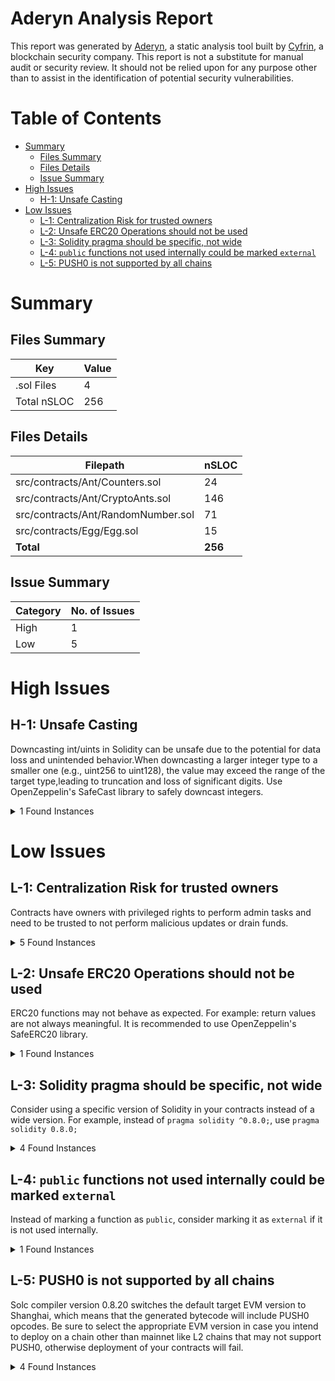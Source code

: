 # Aderyn Analysis Report

This report was generated by [Aderyn](https://github.com/Cyfrin/aderyn), a static analysis tool built by [Cyfrin](https://cyfrin.io), a blockchain security company. This report is not a substitute for manual audit or security review. It should not be relied upon for any purpose other than to assist in the identification of potential security vulnerabilities.
# Table of Contents

- [Summary](#summary)
  - [Files Summary](#files-summary)
  - [Files Details](#files-details)
  - [Issue Summary](#issue-summary)
- [High Issues](#high-issues)
  - [H-1: Unsafe Casting](#h-1-unsafe-casting)
- [Low Issues](#low-issues)
  - [L-1: Centralization Risk for trusted owners](#l-1-centralization-risk-for-trusted-owners)
  - [L-2: Unsafe ERC20 Operations should not be used](#l-2-unsafe-erc20-operations-should-not-be-used)
  - [L-3: Solidity pragma should be specific, not wide](#l-3-solidity-pragma-should-be-specific-not-wide)
  - [L-4: `public` functions not used internally could be marked `external`](#l-4-public-functions-not-used-internally-could-be-marked-external)
  - [L-5: PUSH0 is not supported by all chains](#l-5-push0-is-not-supported-by-all-chains)


# Summary

## Files Summary

| Key | Value |
| --- | --- |
| .sol Files | 4 |
| Total nSLOC | 256 |


## Files Details

| Filepath | nSLOC |
| --- | --- |
| src/contracts/Ant/Counters.sol | 24 |
| src/contracts/Ant/CryptoAnts.sol | 146 |
| src/contracts/Ant/RandomNumber.sol | 71 |
| src/contracts/Egg/Egg.sol | 15 |
| **Total** | **256** |


## Issue Summary

| Category | No. of Issues |
| --- | --- |
| High | 1 |
| Low | 5 |


# High Issues

## H-1: Unsafe Casting

Downcasting int/uints in Solidity can be unsafe due to the potential for data loss and unintended behavior.When downcasting a larger integer type to a smaller one (e.g., uint256 to uint128), the value may exceed the range of the target type,leading to truncation and loss of significant digits. Use OpenZeppelin's SafeCast library to safely downcast integers.

<details><summary>1 Found Instances</summary>


- Found in src/contracts/Ant/RandomNumber.sol [Line: 59](src/contracts/Ant/RandomNumber.sol#L59)

	```solidity
	            uint64(s_subscriptionId),
	```

</details>



# Low Issues

## L-1: Centralization Risk for trusted owners

Contracts have owners with privileged rights to perform admin tasks and need to be trusted to not perform malicious updates or drain funds.

<details><summary>5 Found Instances</summary>


- Found in src/contracts/Ant/CryptoAnts.sol [Line: 45](src/contracts/Ant/CryptoAnts.sol#L45)

	```solidity
	contract CryptoAnts is ERC721, ICryptoAnts, Ownable{
	```

- Found in src/contracts/Ant/CryptoAnts.sol [Line: 208](src/contracts/Ant/CryptoAnts.sol#L208)

	```solidity
	  function setAntSalePrice(uint256 newPrice) external onlyOwner {
	```

- Found in src/contracts/Ant/CryptoAnts.sol [Line: 212](src/contracts/Ant/CryptoAnts.sol#L212)

	```solidity
	  function setAntCreationInterval(uint256 newInterval) external onlyOwner {
	```

- Found in src/contracts/Ant/CryptoAnts.sol [Line: 216](src/contracts/Ant/CryptoAnts.sol#L216)

	```solidity
	  function setAntMaxEggs(uint256 newMax) external onlyOwner {
	```

- Found in src/contracts/Ant/CryptoAnts.sol [Line: 220](src/contracts/Ant/CryptoAnts.sol#L220)

	```solidity
	  function setAntDeathChance(uint256 newChance) external onlyOwner {
	```

</details>



## L-2: Unsafe ERC20 Operations should not be used

ERC20 functions may not behave as expected. For example: return values are not always meaningful. It is recommended to use OpenZeppelin's SafeERC20 library.

<details><summary>1 Found Instances</summary>


- Found in src/contracts/Ant/CryptoAnts.sol [Line: 193](src/contracts/Ant/CryptoAnts.sol#L193)

	```solidity
	        bool success = EGGS.transfer(msg.sender, eggAmount);
	```

</details>



## L-3: Solidity pragma should be specific, not wide

Consider using a specific version of Solidity in your contracts instead of a wide version. For example, instead of `pragma solidity ^0.8.0;`, use `pragma solidity 0.8.0;`

<details><summary>4 Found Instances</summary>


- Found in src/contracts/Ant/Counters.sol [Line: 3](src/contracts/Ant/Counters.sol#L3)

	```solidity
	pragma solidity ^0.8.20;
	```

- Found in src/contracts/Ant/CryptoAnts.sol [Line: 43](src/contracts/Ant/CryptoAnts.sol#L43)

	```solidity
	pragma solidity ^0.8.20;
	```

- Found in src/contracts/Ant/RandomNumber.sol [Line: 2](src/contracts/Ant/RandomNumber.sol#L2)

	```solidity
	pragma solidity ^0.8.20;
	```

- Found in src/contracts/Egg/Egg.sol [Line: 17](src/contracts/Egg/Egg.sol#L17)

	```solidity
	pragma solidity ^0.8.20;
	```

</details>



## L-4: `public` functions not used internally could be marked `external`

Instead of marking a function as `public`, consider marking it as `external` if it is not used internally.

<details><summary>1 Found Instances</summary>


- Found in src/contracts/Egg/Egg.sol [Line: 43](src/contracts/Egg/Egg.sol#L43)

	```solidity
	  function decimals() public view virtual override returns (uint8) {
	```

</details>



## L-5: PUSH0 is not supported by all chains

Solc compiler version 0.8.20 switches the default target EVM version to Shanghai, which means that the generated bytecode will include PUSH0 opcodes. Be sure to select the appropriate EVM version in case you intend to deploy on a chain other than mainnet like L2 chains that may not support PUSH0, otherwise deployment of your contracts will fail.

<details><summary>4 Found Instances</summary>


- Found in src/contracts/Ant/Counters.sol [Line: 3](src/contracts/Ant/Counters.sol#L3)

	```solidity
	pragma solidity ^0.8.20;
	```

- Found in src/contracts/Ant/CryptoAnts.sol [Line: 43](src/contracts/Ant/CryptoAnts.sol#L43)

	```solidity
	pragma solidity ^0.8.20;
	```

- Found in src/contracts/Ant/RandomNumber.sol [Line: 2](src/contracts/Ant/RandomNumber.sol#L2)

	```solidity
	pragma solidity ^0.8.20;
	```

- Found in src/contracts/Egg/Egg.sol [Line: 17](src/contracts/Egg/Egg.sol#L17)

	```solidity
	pragma solidity ^0.8.20;
	```

</details>



